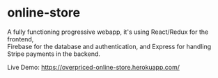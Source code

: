 # online-store

A fully functioning progressive webapp, it's using React/Redux for the frontend,   
Firebase for the database and authentication, and Express for handling Stripe payments in the backend.


Live Demo: https://overpriced-online-store.herokuapp.com/
